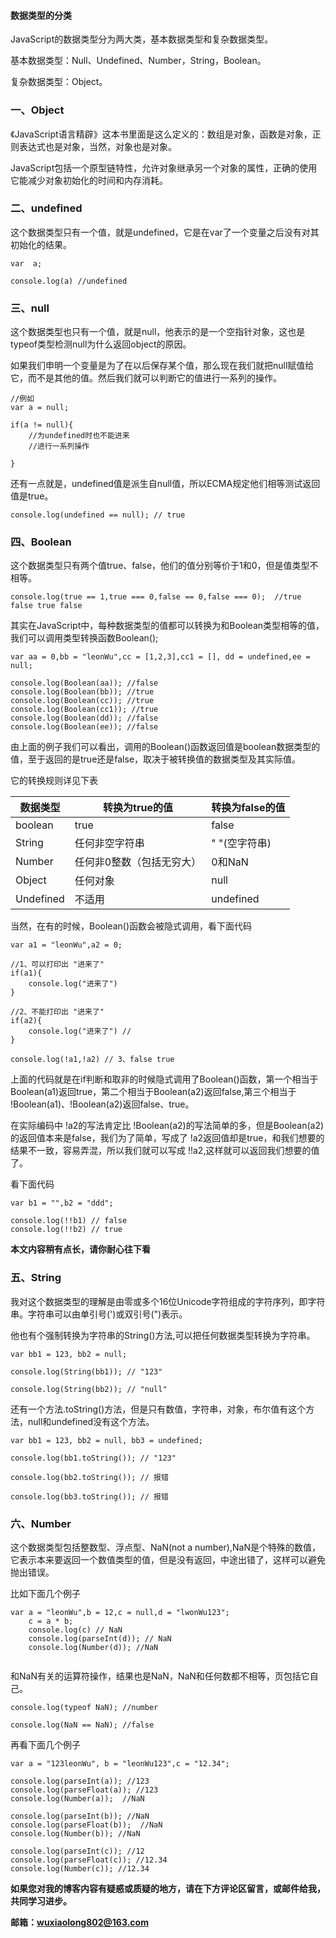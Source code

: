 
#### 数据类型的分类
JavaScript的数据类型分为两大类，基本数据类型和复杂数据类型。

基本数据类型：Null、Undefined、Number，String，Boolean。

复杂数据类型：Object。

### 一、Object
《JavaScript语言精辟》这本书里面是这么定义的：数组是对象，函数是对象，正则表达式也是对象，当然，对象也是对象。

JavaScript包括一个原型链特性，允许对象继承另一个对象的属性，正确的使用它能减少对象初始化的时间和内存消耗。
### 二、undefined
这个数据类型只有一个值，就是undefined，它是在var了一个变量之后没有对其初始化的结果。

```
var  a;

console.log(a) //undefined
```
### 三、null

这个数据类型也只有一个值，就是null，他表示的是一个空指针对象，这也是typeof类型检测null为什么返回object的原因。

如果我们申明一个变量是为了在以后保存某个值，那么现在我们就把null赋值给它，而不是其他的值。然后我们就可以判断它的值进行一系列的操作。

```
//例如
var a = null;

if(a != null){
    //为undefined时也不能进来
    //进行一系列操作

}

```
还有一点就是，undefined值是派生自null值，所以ECMA规定他们相等测试返回值是true。

```
console.log(undefined == null); // true

```
### 四、Boolean
这个数据类型只有两个值true、false，他们的值分别等价于1和0，但是值类型不相等。

```
console.log(true == 1,true === 0,false == 0,false === 0);  //true false true false
```

其实在JavaScript中，每种数据类型的值都可以转换为和Boolean类型相等的值，我们可以调用类型转换函数Boolean();


```
var aa = 0,bb = "leonWu",cc = [1,2,3],cc1 = [], dd = undefined,ee = null;

console.log(Boolean(aa)); //false
console.log(Boolean(bb)); //true
console.log(Boolean(cc)); //true
console.log(Boolean(cc1)); //true
console.log(Boolean(dd)); //false
console.log(Boolean(ee)); //false
```
由上面的例子我们可以看出，调用的Boolean()函数返回值是boolean数据类型的值，至于返回的是true还是false，取决于被转换值的数据类型及其实际值。

它的转换规则详见下表

数据类型 | 转换为true的值 | 转换为false的值
---|---|---
boolean | true | false
String | 任何非空字符串 | " "(空字符串)
Number| 任何非0整数（包括无穷大） | 0和NaN
Object | 任何对象 | null
Undefined | 不适用 |undefined

当然，在有的时候，Boolean()函数会被隐式调用，看下面代码


```
var a1 = "leonWu",a2 = 0;

//1、可以打印出 "进来了"
if(a1){
    console.log("进来了") 
}

//2、不能打印出 "进来了"
if(a2){
    console.log("进来了") //
}

console.log(!a1,!a2) // 3、false true
```

上面的代码就是在if判断和取非的时候隐式调用了Boolean()函数，第一个相当于Boolean(a1)返回true，第二个相当于Boolean(a2)返回false,第三个相当于 !Boolean(a1)、!Boolean(a2)返回false、true。

在实际编码中 !a2的写法肯定比 !Boolean(a2)的写法简单的多，但是Boolean(a2)的返回值本来是false，我们为了简单，写成了 !a2返回值却是true，和我们想要的结果不一致，容易弄混，所以我们就可以写成 !!a2,这样就可以返回我们想要的值了。


看下面代码
```
var b1 = "",b2 = "ddd";

console.log(!!b1) // false
console.log(!!b2) // true
```


**本文内容稍有点长，请你耐心往下看**

### 五、String

我对这个数据类型的理解是由零或多个16位Unicode字符组成的字符序列，即字符串。字符串可以由单引号(')或双引号(")表示。

他也有个强制转换为字符串的String()方法,可以把任何数据类型转换为字符串。

```
var bb1 = 123, bb2 = null;

console.log(String(bb1)); // "123"

console.log(String(bb2)); // "null"
```

还有一个方法.toString()方法，但是只有数值，字符串，对象，布尔值有这个方法，null和undefined没有这个方法。

```
var bb1 = 123, bb2 = null, bb3 = undefined;

console.log(bb1.toString()); // "123"

console.log(bb2.toString()); // 报错

console.log(bb3.toString()); // 报错
```

### 六、Number

这个数据类型包括整数型、浮点型、NaN(not  a number),NaN是个特殊的数值，它表示本来要返回一个数值类型的值，但是没有返回，中途出错了，这样可以避免抛出错误。

比如下面几个例子


```
var a = "leonWu",b = 12,c = null,d = "lwonWu123";
    c = a * b;
    console.log(c) // NaN
    console.log(parseInt(d)); // NaN
    console.log(Number(d)); //NaN
    
```

和NaN有关的运算符操作，结果也是NaN，NaN和任何数都不相等，页包括它自己。


```
console.log(typeof NaN); //number

console.log(NaN == NaN); //false

```

再看下面几个例子


```
var a = "123leonWu", b = "leonWu123",c = "12.34";

console.log(parseInt(a)); //123
console.log(parseFloat(a)); //123
console.log(Number(a));  //NaN

console.log(parseInt(b)); //NaN
console.log(parseFloat(b));  //NaN
console.log(Number(b)); //NaN

console.log(parseInt(c)); //12
console.log(parseFloat(c)); //12.34
console.log(Number(c)); //12.34
```

**如果您对我的博客内容有疑惑或质疑的地方，请在下方评论区留言，或邮件给我，共同学习进步。**

**邮箱：wuxiaolong802@163.com**


